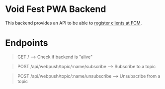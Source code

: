 # Void Fest PWA Backend

This backend provides an API to be able to [register clients at FCM](https://firebase.google.com/docs/cloud-messaging/js/client).

# Endpoints

> GET / --> Check if backend is "alive"

> POST /api/webpush/topic/:name/subscribe --> Subscribe to a topic

> POST /api/webpush/topic/:name/unsubscribe --> Unsubscribe from a topic
